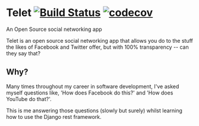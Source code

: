 # Telet [![Build Status](https://travis-ci.org/alhabibhasan/Telet.svg?branch=master)](https://travis-ci.org/alhabibhasan/Telet) [![codecov](https://codecov.io/gh/alhabibhasan/Telet/branch/master/graph/badge.svg)](https://codecov.io/gh/alhabibhasan/Telet)
An Open Source social networking app

Telet is an open source social networking app that allows you do to the stuff the likes of Facebook and Twitter offer, but with 100% transparency -- can they say that?

## Why?

Many times throughout my career in software development, I've asked myself questions like, 'How does Facebook do this?' and 'How does YouTube do that?'.

This is me answering those questions (slowly but surely) whilst learning how to use the Django rest framework.
